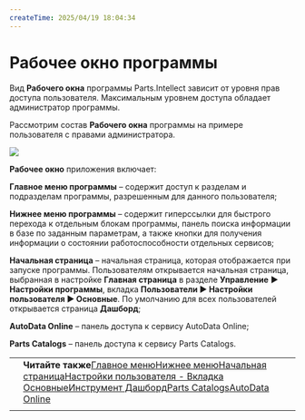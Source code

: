 ```yaml
---
createTime: 2025/04/19 18:04:34
---
```

# Рабочее окно программы

Вид **Рабочего окна** программы Parts.Intellect зависит от уровня прав доступа пользователя. Максимальным уровнем доступа обладает администратор программы.

Рассмотрим состав **Рабочего окна** программы на примере пользователя с правами администратора. 

![](../../../assets/guide/Aspose.Words.6f13226c-9016-4dda-be57-653ed66d987a.116.png)

**Рабочее окно** приложения включает:

**Главное меню программы** – содержит доступ к разделам и подразделам программы, разрешенным для данного пользователя;

**Нижнее меню программы** – содержит гиперссылки для быстрого перехода к отдельным блокам программы, панель поиска информации в базе по заданным параметрам, а также кнопки для получения информации о состоянии работоспособности отдельных сервисов;

**Начальная страница** – начальная страница, которая отображается при запуске программы. Пользователям открывается начальная страница, выбранная в настройке **Главная страница** в разделе **Управление** **► Настройки программы**, вкладка **Пользователи ► Настройки пользователя ► Основные**. По умолчанию для всех пользователей открывается страница **Дашборд**;

**AutoData Online** – панель доступа к сервису AutoData Online;

**Parts Catalogs** – панель доступа к сервису Parts Catalogs.

|||
| :- | :- |
||**Читайте также**[Главное меню](#80260253-ebed-42b3-983a-e780c2a83cb8)[Нижнее меню](#623c566e-36ec-465e-adac-e381d54eec2a)[Начальная страница](#db986606-1b50-4642-9a51-2f3466f2ef7e)[Настройки пользователя - Вкладка Основные](#abc28758-d64b-4d67-be79-d6815495980a)[Инструмент Дашборд](#1e467ca8-945a-4743-b8b6-088debbddf00)[Parts Catalogs](#5f836cee-5c15-4341-8dc9-a65e51c66bce)[AutoData Online](#7663073c-b715-4cd7-bb2a-a5d3d65c3c4a)|
|||